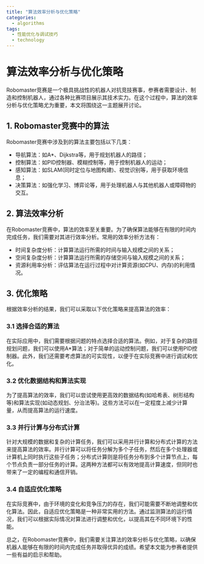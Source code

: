 ```yaml
---  
title: "算法效率分析与优化策略"  
categories:  
  - algorithms  
tags: 
  - 性能优化与调试技巧 
  - technology  
---  
```


# 算法效率分析与优化策略

Robomaster竞赛是一个极具挑战性的机器人对抗竞技赛事，参赛者需要设计、制造和控制机器人，通过各种比赛项目展示其技术实力。在这个过程中，算法的效率分析与优化策略尤为重要，本文将围绕这一主题展开讨论。

## 1. Robomaster竞赛中的算法

Robomaster竞赛中涉及到的算法主要包括以下几类：

- 导航算法：如A*、Dijkstra等，用于规划机器人的路径；
- 控制算法：如PID控制器、模糊控制等，用于控制机器人的运动；
- 感知算法：如SLAM(同时定位与地图构建)、视觉识别等，用于获取环境信息；
- 决策算法：如强化学习、博弈论等，用于处理机器人与其他机器人或障碍物的交互。

## 2. 算法效率分析

在Robomaster竞赛中，算法的效率至关重要。为了确保算法能够在有限的时间内完成任务，我们需要对其进行效率分析。常用的效率分析方法有：

- 时间复杂度分析：计算算法运行所需的时间与输入规模之间的关系；
- 空间复杂度分析：计算算法运行所需的存储空间与输入规模之间的关系；
- 资源利用率分析：评估算法在运行过程中对计算资源(如CPU、内存)的利用情况。

## 3. 优化策略

根据效率分析的结果，我们可以采取以下优化策略来提高算法的效率：

### 3.1 选择合适的算法

在实际应用中，我们需要根据问题的特点选择合适的算法。例如，对于复杂的路径规划问题，我们可以使用A*算法；对于简单的运动控制问题，我们可以使用PID控制器。此外，我们还需要考虑算法的可实现性，以便于在实际竞赛中进行调试和优化。

### 3.2 优化数据结构和算法实现

为了提高算法的效率，我们可以尝试使用更高效的数据结构(如哈希表、树形结构等)和算法实现(如动态规划、分治法等)。这些方法可以在一定程度上减少计算量，从而提高算法的运行速度。

### 3.3 并行计算与分布式计算

针对大规模的数据和复杂的计算任务，我们可以采用并行计算和分布式计算的方法来提高算法的效率。并行计算可以将任务分解为多个子任务，然后在多个处理器或计算机上同时执行这些子任务；分布式计算则是将任务分布到多个计算节点上，每个节点负责一部分任务的计算。这两种方法都可以有效地提高计算速度，但同时也带来了一定的编程和通信开销。

### 3.4 自适应优化策略

在实际竞赛中，由于环境的变化和竞争压力的存在，我们可能需要不断地调整和优化算法。因此，自适应优化策略是一种非常实用的方法。通过监测算法的运行情况，我们可以根据实际情况对算法进行调整和优化，以提高其在不同环境下的性能。

总之，在Robomaster竞赛中，我们需要关注算法的效率分析与优化策略，以确保机器人能够在有限的时间内完成任务并取得优异的成绩。希望本文能为参赛者提供一些有益的启示和帮助。 
